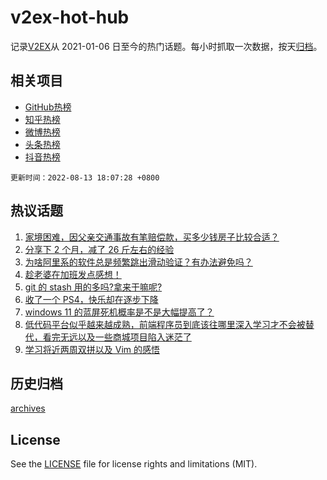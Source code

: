 # v2ex-hot-hub

 记录[V2EX](https://www.v2ex.com/)从 2021-01-06 日至今的热门话题。每小时抓取一次数据，按天[归档](archives)。
 
 ## 相关项目

- [GitHub热榜](https://github.com/snaildev/github-hot-hub)
- [知乎热榜](https://github.com/snaildev/zhihu-hot-hub)
- [微博热榜](https://github.com/snaildev/weibo-hot-hub)
- [头条热榜](https://github.com/snaildev/toutiao-hot-hub)
- [抖音热榜](https://github.com/snaildev/douyin-hot-hub)


 `更新时间：2022-08-13 18:07:28 +0800`

## 热议话题

1. [家境困难，因父亲交通事故有笔赔偿款，买多少钱房子比较合适？](https://www.v2ex.com/t/872557)
1. [分享下 2 个月，减了 26 斤左右的经验](https://www.v2ex.com/t/872575)
1. [为啥阿里系的软件总是频繁跳出滑动验证？有办法避免吗？](https://www.v2ex.com/t/872561)
1. [趁老婆在加班发点感想！](https://www.v2ex.com/t/872515)
1. [git 的 stash 用的多吗?拿来干嘛呢?](https://www.v2ex.com/t/872573)
1. [收了一个 PS4，快乐却在逐步下降](https://www.v2ex.com/t/872552)
1. [windows 11 的蓝屏死机概率是不是大幅提高了？](https://www.v2ex.com/t/872569)
1. [低代码平台似乎越来越成熟，前端程序员到底该往哪里深入学习才不会被替代，看完无远以及一些商城项目陷入迷茫了](https://www.v2ex.com/t/872578)
1. [学习将近两周双拼以及 Vim 的感悟](https://www.v2ex.com/t/872518)

## 历史归档

[archives](archives)

## License

See the [LICENSE](LICENSE) file for license rights and limitations (MIT).
